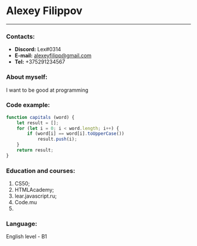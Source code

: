 # Alexey Filippov
----------
### Contacts:
- **Discord:** Lex#0314
- **E-mail:** alexeyfilipp@gmail.com
- **Tel:** +375291234567

### About myself:
I want to be good at programming
### Code example:
```javascript
function capitals (word) {
    let result = [];
    for (let i = 0; i < word.length; i++) {
        if (word[i] == word[i].toUpperCase())
            result.push(i);
    }
    return result;
}
```

### Education and courses:
1. CS50;
2. HTMLAcademy;
3. lear.javascript.ru;
4. Code.mu
5. 
### Language:
English level - B1

